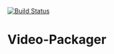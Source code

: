 [![Build Status](https://dev.azure.com/vladimir-ky/video-packager/_apis/build/status/RoRu.Video-Packager)](https://dev.azure.com/vladimir-ky/video-packager/_build/latest?definitionId=1)

# Video-Packager
